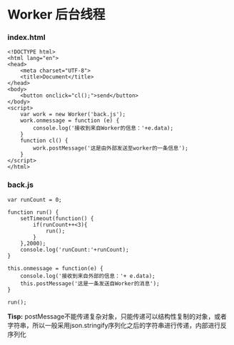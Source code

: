 # Worker 后台线程

### index.html

	<!DOCTYPE html>
	<html lang="en">
	<head>
	    <meta charset="UTF-8">
	    <title>Document</title>
	</head>
	<body>
	    <button onclick="cl();">send</button>
	</body>
	<script>
	    var work = new Worker('back.js');
	    work.onmessage = function (e) {
	        console.log('接收到来自Worker的信息：'+e.data);
	    }
	    function cl() {
	        work.postMessage('这是由外部发送至worker的一条信息');
	    }
	</script>
	</html>

### back.js

	var runCount = 0;
	
	function run() {
	    setTimeout(function() {
	        if(runCount++<3){
	            run();
	        }
	    },2000);
	    console.log('runCount:'+runCount);
	}
	
	this.onmessage = function(e) {
	    console.log('接收到来自外部的信息：'+ e.data);
	    this.postMessage('这是一条发送自Worker的消息');
	}
	
	run();

**Tisp:** postMessage不能传递复杂对象，只能传递可以结构性复制的对象，或者字符串，所以一般采用json.stringify序列化之后的字符串进行传递，内部进行反序列化